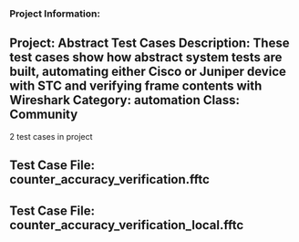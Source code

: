### Project Information:
Project: Abstract Test Cases
Description: These test cases show how abstract system tests are built, automating either Cisco or Juniper device with STC and verifying frame contents with Wireshark
Category: automation
Class: Community
 ----
2 test cases in project
## Test Case File: counter_accuracy_verification.fftc
## Test Case File: counter_accuracy_verification_local.fftc